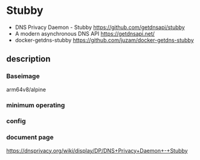 # Stubby

- DNS Privacy Daemon - Stubby <https://github.com/getdnsapi/stubby>  
- A modern asynchronous DNS API <https://getdnsapi.net/>  
- docker-getdns-stubby <https://github.com/juzam/docker-getdns-stubby>  

## description

### Baseimage

arm64v8/alpine

### minimum operating

### config

### document page

<https://dnsprivacy.org/wiki/display/DP/DNS+Privacy+Daemon+-+Stubby>
